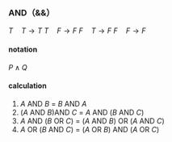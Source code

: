 
### AND（&&）

$T \quad T \to T$
$T \quad F \to F$
$F \quad T \to F$
$F \quad F \to F$

#### notation

$P \land Q$

#### calculation

1. $A$ AND $B$ = $B$ AND $A$
2. ($A$ AND $B$)AND $C$ = $A$ AND ($B$ AND $C$)
3. $A$ AND ($B$ OR $C$) = ($A$ AND $B$) OR ($A$ AND $C$)
4. $A$ OR ($B$ AND $C$) =  ($A$ OR $B$) AND ($A$ OR $C$)
